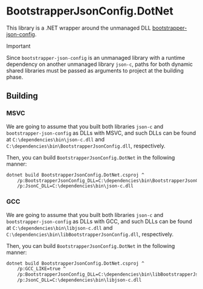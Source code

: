 # BootstrapperJsonConfig.DotNet

This library is a .NET wrapper around the unmanaged DLL [bootstrapper-json-config](../bootstrapper-json-config). 

> [!IMPORTANT]
> 
> Since ```bootstrapper-json-config``` is an unmanaged library with a runtime dependency on another unmanaged library ```json-c```, paths for both dynamic shared libraries must be passed as arguments to project at the building phase.

## Building

### MSVC

We are going to assume that you built both libraries ```json-c``` and ```bootstrapper-json-config``` as DLLs with MSVC, and such DLLs can be found at ```C:\dependencies\bin\json-c.dll``` and ```C:\dependencies\bin\BootstrapperJsonConfig.dll```, respectively.

Then, you can build ```BootstrapperJsonConfig.DotNet``` in the following manner:

```cmd
dotnet build BootstrapperJsonConfig.DotNet.csproj ^
    /p:BootstrapperJsonConfig_DLL=C:\dependencies\bin\BootstrapperJsonConfig.dll ^
    /p:JsonC_DLL=C:\dependencies\bin\json-c.dll
```

### GCC

We are going to assume that you built both libraries ```json-c``` and ```bootstrapper-json-config``` as DLLs with GCC, and such DLLs can be found at ```C:\dependencies\bin\libjson-c.dll``` and ```C:\dependencies\bin\libBootstrapperJsonConfig.dll```, respectively.

Then, you can build ```BootstrapperJsonConfig.DotNet``` in the following manner:

```cmd
dotnet build BootstrapperJsonConfig.DotNet.csproj ^
    /p:GCC_LIKE=true ^
    /p:BootstrapperJsonConfig_DLL=C:\dependencies\bin\libBootstrapperJsonConfig.dll ^
    /p:JsonC_DLL=C:\dependencies\bin\libjson-c.dll
```